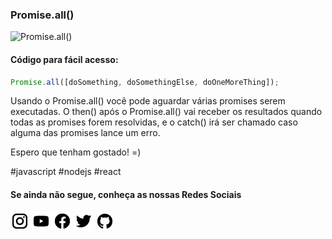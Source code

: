 ### Promise.all()

![Promise.all()](https://github.com/emersonbrogadev/social-media-snippets/blob/master/content/2019-08-20-promise-all/2019-08-20-promise-all.jpg)

#### Código para fácil acesso:

```js
Promise.all([doSomething, doSomethingElse, doOneMoreThing]);
```

Usando o Promise.all() você pode aguardar várias promises serem executadas.
O then() após o Promise.all() vai receber os resultados quando todas as promises forem resolvidas, e o catch() irá ser chamado caso alguma das promises lance um erro.

Espero que tenham gostado! =)

\#javascript \#nodejs \#react

#### Se ainda não segue, conheça as nossas Redes Sociais

[![instagram.com/emersonbrogadev](https://github.com/emersonbroga/social-media-snippets/blob/master/static/instagram.png?raw=true)](https://www.instagram.com/emersonbrogadev/)
[![youtube.com/c/emersonbrogadev](https://github.com/emersonbroga/social-media-snippets/blob/master/static/youtube.png?raw=true)](https://www.youtube.com/c/emersonbroga/)
[![facebook.com/emersonbrogadev](https://github.com/emersonbroga/social-media-snippets/blob/master/static/facebook.png?raw=true)](https://www.facebook.com/emersonbrogadev/)
[![twitter.com/emersonbrogadev](https://github.com/emersonbroga/social-media-snippets/blob/master/static/twitter.png?raw=true)](https://www.twitter.com/emersonbrogadev/)
[![github.com/emersonbroga](https://github.com/emersonbroga/social-media-snippets/blob/master/static/github.png?raw=true)](https://www.github.com/emersonbroga/)
